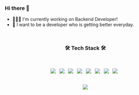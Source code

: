 ### Hi there 👋

- 🧑🏻‍💻 I'm currently working on Backend Developer!
- 🏃 I want to be a developer who is getting better everyday.

<br>

<h3 align="center"><b>🛠 Tech Stack 🛠</b></h3>
</br>
<p align="center">
<img src="https://img.shields.io/badge/JavaScript-F7DF1E?style=for-the-badge&logo=JavaScript&logoColor=white"/></a> &nbsp
<img src="https://img.shields.io/badge/TypeScript-blue?style=for-the-badge&logo=TypeScript&logoColor=white"/></a> &nbsp
<img src="https://img.shields.io/badge/nestjs-%23E0234E.svg?style=for-the-badge&logo=nestjs&logoColor=white"/></a> &nbsp
<img src="https://img.shields.io/badge/Node.js-6DA55F?style=for-the-badge&logo=Node.js&logoColor=white"/></a> &nbsp
<img src="https://img.shields.io/badge/react-%2320232a.svg?style=for-the-badge&logo=react&logoColor=%2361DAFB"/></a> &nbsp
<img src="https://img.shields.io/badge/MongoDB-47A248?style=for-the-badge&logo=MongoDB&logoColor=white"/></a> &nbsp 
<img src="https://img.shields.io/badge/MySQL-4479A1?style=for-the-badge&logo=MySQL&logoColor=white"/></a> &nbsp
<img src="https://img.shields.io/badge/docker-%230db7ed.svg?style=for-the-badge&logo=docker&logoColor=white"/></a> &nbsp
<!-- <img src="https://img.shields.io/badge/Amazon AWS-232F3E?style=flat-square&logo=Amazon%20AWS&logoColor=white"/></a> &nbsp </p> -->
</p>

<br>

<div align="center">  
<img src="https://github-readme-stats.vercel.app/api?username=neungs-2&show_icons=true&theme=onedark"/></a> 
</div>
  
<!--
**neungs-2/neungs-2** is a ✨ _special_ ✨ repository because its `README.md` (this file) appears on your GitHub profile.

Here are some ideas to get you started:

- 🔭 I’m currently working on ...
- 🌱 I’m currently learning ...
- 👯 I’m looking to collaborate on ...
- 🤔 I’m looking for help with ...
- 💬 Ask me about ...
- 📫 How to reach me: ...
- 😄 Pronouns: ...
- ⚡ Fun fact: ...

[아이콘 추가]
<a href="버튼을 눌렀을 때 이동할 링크" target="_blank"><img src="https://img.shields.io/badge/뱃지레이블-배경색?style=뱃지모양&logo=로고&logoColor=로고색상"/></a>
-->
